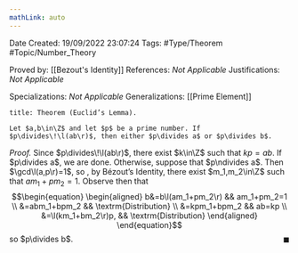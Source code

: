 ```yaml
---
mathLink: auto
---
```


<div class="topSpace"></div>

Date Created: 19/09/2022 23:07:24
Tags: #Type/Theorem #Topic/Number_Theory

Proved by: [[Bezout's Identity]]
References: <i>Not Applicable</i>
Justifications: <i>Not Applicable</i>

Specializations: <i>Not Applicable</i>
Generalizations: [[Prime Element]]

``` ad-Theorem
title: Theorem (Euclid’s Lemma).

Let $a,b\in\Z$ and let $p$ be a prime number. If $p\divides\!\l(ab\r)$, then either $p\divides a$ or $p\divides b$.

```

<i>Proof.</i> Since $p\divides\!\l(ab\r)$, there exist $k\in\Z$ such that $kp=ab$. If $p\divides a$, we are done. Otherwise, suppose that $p\ndivides a$. Then $\gcd\l(a,p\r)=1$, so , by Bézout’s Identity, there exist $m_1,m_2\in\Z$ such that $am_1+pm_2=1$. Observe then that
$$\begin{equation}
    \begin{aligned}
        b&=b\l(am_1+pm_2\r) && am_1+pm_2=1 \\
        &=abm_1+bpm_2 && \textrm{Distribution} \\
        &=kpm_1+bpm_2 && ab=kp \\
        &=\l(km_1+bm_2\r)p, && \textrm{Distribution}
    \end{aligned}
\end{equation}$$
so $p\divides b$.<span style="float:right;">$\blacksquare$</span>
